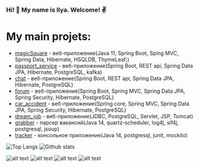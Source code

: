 ### Hi! 👋 My name is Ilya. Welcome! ✌️

# My main projets:

* [magicSquare](https://github.com/ferveks3509/magicSquare) - веб-приложение(Java 11, Spring Boot, Sping MVC, Spring Data, Hibernate, HSQLDB, ThymeLeaf;)
* [passport_service](https://github.com/ferveks3509/passport) - веб-приложение(Spring Boot, REST api, Spring Data JPA, Hibernate, PostgreSQL, kafka)
* [chat](https://github.com/ferveks3509/chat) - веб-приложение(Spring Boot, REST api, Spring Data JPA, Hibernate, PostgreSQL)
* [forum](https://github.com/ferveks3509/job4j_forum) - веб-приложение(Spring Boot, Spring MVC, Spring Data JPA, Spring Security, Hibernate, PostgreSQL)
* [car_accident](https://github.com/ferveks3509/car_accident) - веб-приложение(Spring core, Spring MVC, Spring Data JPA, Spring Security, Hibernate, PostgreSQL)
* [dream_job](https://github.com/ferveks3509/dreamjob) - веб-приложение(JDBC, PostgreSQL, Servlet, JSP, Tomcat)
* [grabber](https://github.com/ferveks3509/job4j_grabber) - парсер вакансий(Java 14, quartz-scheduler, log4j, slf4j, postgresql, jsoup)
* [tracker](https://github.com/ferveks3509/job4j_tracker) - консольное приложение(Java 14, postgresql, junit, mockito)

![Top Langs](https://github-readme-stats.vercel.app/api/top-langs/?username=ferveks3509&layout=compact)
![Github stats](https://github-readme-stats.vercel.app/api?username=ferveks3509&hide=stars,prs,issues,contribs)

![alt text](https://img.shields.io/badge/java-%3E%3D8-orange)
![alt text](https://img.shields.io/badge/maven-3-orange)
![alt text](https://img.shields.io/badge/PostgresSQL-%3E%3D9-orange)
![alt text](https://img.shields.io/badge/Junit-5-orange)
